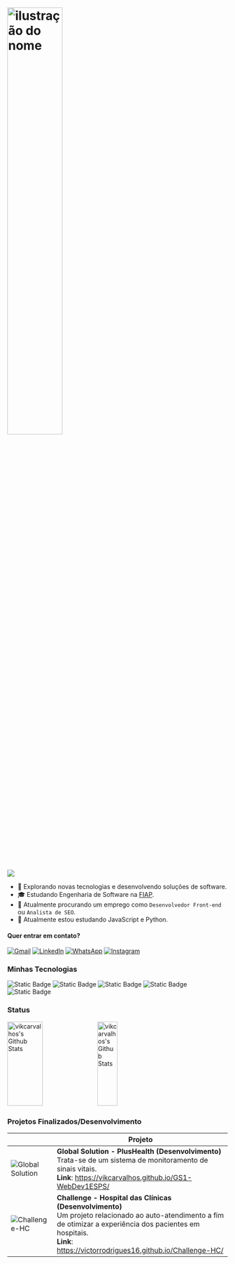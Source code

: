 # <img width="50%" src="https://img.shields.io/badge/Bem--Vindo_ao_meu_GitHub!-black?style=for-the-badge&logo=github&logoColor=white&labelColor=black" alt="ilustração do nome">
![](https://komarev.com/ghpvc/?username=vikcarvalhos&color=006bed)

- 🤔 Explorando novas tecnologias e desenvolvendo soluções de software.
- 🎓 Estudando Engenharia de Software na <a href="https://www.fiap.com.br/">FIAP</a>.
- 💼 Atualmente procurando um emprego como `Desenvolvedor Front-end` ou `Analista de SEO`.
- 🌱 Atualmente estou estudando JavaScript e Python.

#### Quer entrar em contato?
<p align="left">
  <a href="mailto:vikcarvalhos.pr@gmail.com title="Gmail">
  <img src="https://img.shields.io/badge/-Gmail-FF0000?style=flat-square&labelColor=FF0000&logo=gmail&logoColor=white&link=LINK-DO-SEU-GMAIL" alt="Gmail"/></a>

  <a href="https://www.linkedin.com/in/vikcarvalhos/" title="LinkedIn">
  <img src="https://img.shields.io/badge/-Linkedin-0e76a8?style=flat-square&logo=Linkedin&logoColor=white&link=LINK-DO-SEU-LINKEDIN" alt="LinkedIn"/></a>

  <a href="https://wa.me/5511989541262" title="WhatsApp">
  <img src="https://img.shields.io/badge/-WhatsApp-25d366?style=flat-square&labelColor=25d366&logo=whatsapp&logoColor=white&link=API-DO-SEU-WHATSAPP" alt="WhatsApp"/></a>

  <a href="https://instagram.com/vikcarvalhos" title="Instagram">
  <img src="https://img.shields.io/badge/-Instagram-DF0174?style=flat-square&labelColor=DF0174&logo=instagram&logoColor=white&link=LINK-DO-SEU-INSTAGRAM" alt="Instagram"/></a>
</p>

### Minhas Tecnologias

![Static Badge](https://img.shields.io/badge/HTML5-%23E34F26?style=flat-square&logo=html5&logoColor=%23E34F26&labelColor=black)
![Static Badge](https://img.shields.io/badge/CSS3-%231572B6?style=flat-square&logo=css3&logoColor=%231572B6&labelColor=black)
![Static Badge](https://img.shields.io/badge/JavaScript-%23F7DF1E?style=flat-square&logo=javascript&logoColor=%23F7DF1E&labelColor=black)
![Static Badge](https://img.shields.io/badge/C%2B%2B-%2300599C?style=flat-square&logo=cplusplus&logoColor=%2300599C&labelColor=black)
![Static Badge](https://img.shields.io/badge/Python-%233776AB?style=flat-square&logo=python&logoColor=%233776AB&labelColor=black)

### Status

<a href="https://github.com/vikcarvalhos"><img alt="vikcarvalhos's Github Stats" src="https://github-readme-stats.vercel.app/api?username=vikcarvalhos&theme=tokyonight&show_icons=true&hide_border=false&count_private=true" height="192px" width="40%"></a>
<a href="https://github.com/vikcarvalhos"><img alt="vikcarvalhos's Github Stats" src="https://github-readme-stats.vercel.app/api/top-langs/?username=vikcarvalhos&theme=tokyonight&show_icons=true&hide_border=false&layout=compact" height="192px" width="30.5%"></a>

### Projetos Finalizados/Desenvolvimento

|                                  | Projeto                                 |
| ---------------------------------------- | --------------------------------------- |
| ![Global Solution](https://i.imgur.com/B7Gd4wc.png)      | **Global Solution - PlusHealth (Desenvolvimento)**<br>Trata-se de um sistema de monitoramento de sinais vitais.<br>**Link**: https://vikcarvalhos.github.io/GS1-WebDev1ESPS/ |
| ![Challenge-HC](https://i.imgur.com/5auF9Pb.png)      | **Challenge - Hospital das Clínicas (Desenvolvimento)**<br>Um projeto relacionado ao auto-atendimento a fim de otimizar a experiência dos pacientes em hospitais.<br>**Link**: https://victorrodrigues16.github.io/Challenge-HC/ |
